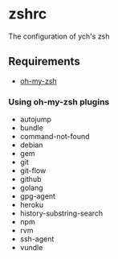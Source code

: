 # zshrc

The configuration of ych's zsh

## Requirements

* [oh-my-zsh](https://github.com/robbyrussell/oh-my-zsh)

### Using oh-my-zsh plugins

* autojump
* bundle
* command-not-found
* debian
* gem
* git
* git-flow
* github
* golang
* gpg-agent
* heroku
* history-substring-search
* npm
* rvm
* ssh-agent
* vundle
